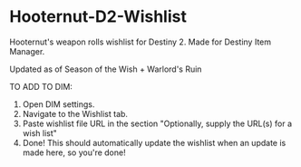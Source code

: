 # Hooternut-D2-Wishlist
Hooternut's weapon rolls wishlist for Destiny 2. Made for Destiny Item Manager.

Updated as of Season of the Wish + Warlord's Ruin

TO ADD TO DIM:
1. Open DIM settings.
2. Navigate to the Wishlist tab.
3. Paste wishlist file URL in the section "Optionally, supply the URL(s) for a wish list"
4. Done! This should automatically update the wishlist when an update is made here, so you're done!

